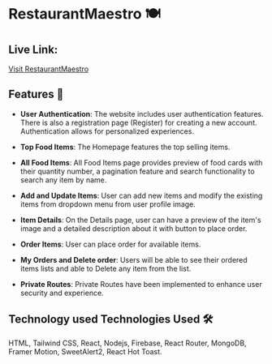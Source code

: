 # RestaurantMaestro 🍽️

## Live Link:
[Visit RestaurantMaestro ](https://restaurant-management-sy-c3f65.web.app)

## Features 🚀

- **User Authentication**: The website includes user authentication features. There is also a registration page (Register) for creating a new account. Authentication allows for personalized experiences.


- **Top Food Items**: The Homepage features the top selling items.


- **All Food Items**: All Food Items page provides preview of food cards with their quantity number, a pagination feature and search functionality to search any item by name.


- **Add and Update Items**: User can add new items and modify the existing items from dropdown menu from user profile image.



- **Item Details**: On the Details page, user can have a preview of the item's image and a detailed description about it with button to place order.



- **Order Items**: User can place order for available items.


- **My Orders and Delete order**: Users will be able to see their ordered items lists and able to Delete any item from the list.


- **Private Routes**: Private Routes have been implemented to enhance user security and experience.



## Technology used Technologies Used 🛠️

HTML, Tailwind CSS, React, Nodejs, Firebase, React Router, MongoDB, Framer Motion, SweetAlert2, React Hot Toast.






















